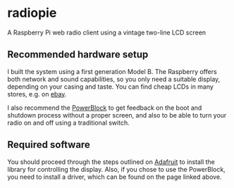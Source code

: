 # radiopie
A Raspberry Pi web radio client using a vintage two-line LCD screen

## Recommended hardware setup

I built the system using a first generation Model B.
The Raspberry offers both network and sound capabilities,
so you only need a suitable display, depending on your casing and taste.
You can find cheap LCDs in many stores,
e.g. on [ebay](https://www.ebay.com/sch/i.html?_nkw=character+lcd+arduino).

I also recommend the
[PowerBlock](https://blog.petrockblock.com/powerblock-raspberry-pi-power-switch/)
to get feedback on the boot and shutdown process without a proper screen,
and also to be able to turn your radio on and off using a traditional switch.

## Required software

You should proceed through the steps outlined on
[Adafruit](https://learn.adafruit.com/character-lcd-with-raspberry-pi-or-beaglebone-black/)
to install the library for controlling the display.
Also, if you chose to use the PowerBlock, you need to install a driver,
which can be found on the page linked above.
